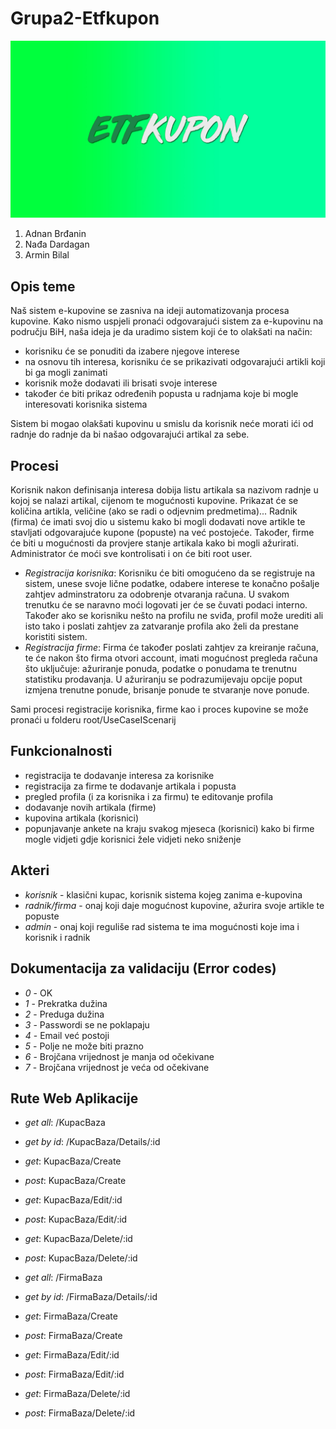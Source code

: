 ﻿# Grupa2-Etfkupon


![Alt text](LogoEKupovina.jpg?raw=true)

1. Adnan Brđanin
2. Nađa Dardagan
3. Armin Bilal

## Opis teme 

Naš sistem e-kupovine se zasniva na ideji automatizovanja procesa kupovine. 
Kako nismo uspjeli pronaći odgovarajući sistem za e-kupovinu na području BiH, naša ideja je da uradimo sistem koji će to olakšati na način: 
- korisniku će se ponuditi da izabere njegove interese
- na osnovu tih interesa, korisniku će se prikazivati odgovarajući artikli koji bi ga mogli zanimati
- korisnik može dodavati ili brisati svoje interese
- također će biti prikaz određenih popusta u radnjama koje bi mogle interesovati korisnika sistema

Sistem bi mogao olakšati kupovinu u smislu da korisnik neće morati ići od radnje do radnje da bi našao odgovarajući artikal za sebe. 

## Procesi

Korisnik nakon definisanja interesa dobija listu artikala sa nazivom radnje u kojoj se nalazi artikal, cijenom te mogućnosti kupovine. 
Prikazat će se količina artikla, veličine (ako se radi o odjevnim predmetima)... 
Radnik (firma) će imati svoj dio u sistemu kako bi mogli dodavati nove artikle te stavljati odgovarajuće kupone (popuste) na već postojeće. 
Također, firme će biti u mogućnosti da provjere stanje artikala kako bi mogli ažurirati.
Administrator će moći sve kontrolisati i on će biti root user. 

- *Registracija korisnika*:
Korisniku će biti omogućeno da se registruje na sistem, unese svoje lične podatke, odabere interese te konačno pošalje zahtjev adminstratoru 
za odobrenje otvaranja računa. U svakom trenutku će se naravno moći logovati jer će se čuvati podaci interno. Također ako se korisniku nešto 
na profilu ne sviđa, profil može urediti ali isto tako i poslati zahtjev za zatvaranje profila ako želi da prestane koristiti sistem. 
- *Registracija firme*:
Firma će također poslati zahtjev za kreiranje računa, te će nakon što firma otvori account, imati mogućnost pregleda računa što uključuje: 
ažuriranje ponuda, podatke o ponudama te trenutnu statistiku prodavanja. U ažuriranju se podrazumijevaju opcije poput izmjena trenutne ponude, 
brisanje ponude te stvaranje nove ponude. 

Sami procesi registracije korisnika, firme kao i proces kupovine se može pronaći u folderu root/UseCaseIScenarij

## Funkcionalnosti
- registracija te dodavanje interesa za korisnike
- registracija za firme te dodavanje artikala i popusta
- pregled profila (i za korisnika i za firmu) te editovanje profila
- dodavanje novih artikala (firme)
- kupovina artikala (korisnici)
- popunjavanje ankete na kraju svakog mjeseca (korisnici) kako bi firme mogle vidjeti gdje korisnici žele vidjeti neko sniženje

## Akteri
- *korisnik* - klasični kupac, korisnik sistema kojeg zanima e-kupovina
- *radnik/firma* - onaj koji daje mogućnost kupovine, ažurira svoje artikle te popuste 
- *admin* - onaj koji reguliše rad sistema te ima mogućnosti koje ima i korisnik i radnik

## Dokumentacija za validaciju (Error codes)
- *0* - OK
- *1* - Prekratka dužina
- *2* - Preduga dužina
- *3* - Passwordi se ne poklapaju
- *4* - Email već postoji 
- *5* - Polje ne može biti prazno
- *6* - Brojčana vrijednost je manja od očekivane
- *7* - Brojčana vrijednost je veća od očekivane 

## Rute Web Aplikacije

- *get all*: /KupacBaza
- *get by id*: /KupacBaza/Details/:id
- *get*: KupacBaza/Create
- *post*: KupacBaza/Create
- *get*: KupacBaza/Edit/:id
- *post*: KupacBaza/Edit/:id
- *get*: KupacBaza/Delete/:id
- *post*: KupacBaza/Delete/:id

- *get all*: /FirmaBaza
- *get by id*: /FirmaBaza/Details/:id
- *get*: FirmaBaza/Create
- *post*: FirmaBaza/Create
- *get*: FirmaBaza/Edit/:id
- *post*: FirmaBaza/Edit/:id
- *get*: FirmaBaza/Delete/:id
- *post*: FirmaBaza/Delete/:id